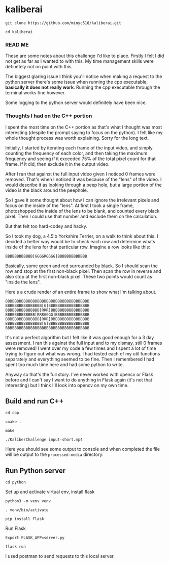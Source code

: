 # kaliberai

`git clone https://github.com/minyc510/kaliberai.git`

`cd kaliberai`

### READ ME

These are some notes about this challenge I'd like to place. Firstly I felt I did not get as far as I wanted to with this. My time management skills were definetely not on point with this. 

The biggest glaring issue I think you'll notice when making a request to the python server there's some issue when running the cpp executable, **basically it does not really work**. Running the cpp executable through the terminal works fine however.

Some logging to the python server would definitely have been nice.

### Thoughts I had on the C++ portion

I spent the most time on the C++ portion as that's what I thought was most interesting (despite the prompt saying to focus on the python). I felt like my whole thought process was worth 
explaining. Sorry for the long text.

Initially, I started by iterating each frame of the input video, and simply counting the frequency of each color, and then taking the maximum frequency and seeing if it exceeded 75% of the total pixel count for that frame. If it did, then exclude it in the output video.

After I ran that against the full input video given I noticed 0 frames were removed. That's when I noticed it was because of the "lens" of the video. I would describe it as looking through a peep hole, but  a large portion of the video is the black around the peephole. 

So I gave it some thought about how I can ignore the irrelevant pixels and focus on the inside of the "lens". At first I took a single frame, photoshopped the inside of the lens to be blank, and counted every black pixel. Then I could use that number and exclude them on the calculation.

But that felt too hard-codey and hacky.

So I took my dog, a 4.5lb Yorkshire Terrier, on a walk to think about this. I decided a better way would be to check each row and determine whats inside of the lens for that particular row. Imagine a row looks like this:

`BBBBBBBBBBBB[GGGGRGGGG]BBBBBBBBBBBBB`

Basically, some green and red surrounded by black. So I should scan the row and stop at the first non-black pixel. Then scan the row in reverse and also stop at the first non-black pixel. These two points would count as "inside the lens". 

Here's a crude render of an entire frame to show what I'm talking about.
```
BBBBBBBBBBBBBBBBBBBBBBBBBBBBBBBBBBBBB
BBBBBBBBBBBBBBBB[G]BBBBBBBBBBBBBBBBBB
BBBBBBBBBBBBBBB[RRR]BBBBBBBBBBBBBBBBB
BBBBBBBBBBBBB[RRRGGGG]BBBBBBBBBBBBBBB
BBBBBBBBBBBBBBB[RRR]BBBBBBBBBBBBBBBBB
BBBBBBBBBBBBBBBB[G]BBBBBBBBBBBBBBBBBB
BBBBBBBBBBBBBBBBBBBBBBBBBBBBBBBBBBBBB
```

It's not a perfect algorithm but I felt like it was good enough for a 3 day assessment. I ran this against the full input and to my dismay, still 0 frames were removed! I went over my code a few times and I spent a lot of time trying to figure out what was wrong. I had tested each of my util functions separately and everything seemed to be fine. Then I remembered I had spent too much time here and had some python to write. 

Anyway so that's the full story. I've never worked with opencv or Flask before and I can't say I want to do anything in Flask again (it's not that interesting) but I think I'll look into opencv on my own time.


## Build and run C++

`cd cpp`

`cmake .`

`make`

`./KaliberChallenge input-short.mp4`

Here you should see some output to console and when completed the file will be output to the `processed-media` directory.

## Run Python server
`cd python`

Set up and activate virtual env, install flask

`python3 -m venv venv`

`. venv/bin/activate`

`pip install Flask`

Run Flask

`Export FLASK_APP=server.py`

`flask run`

I used postman to send requests to this local server.
